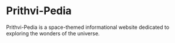 # Prithvi-Pedia
Prithvi-Pedia is a space-themed informational website dedicated to exploring the wonders of the universe.

